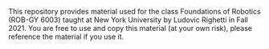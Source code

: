 This repository provides material used for the class Foundations of Robotics (ROB-GY 6003) taught at New York University by Ludovic Righetti in Fall 2021. You are free to use and copy this material (at your own risk), please reference the material if you use it.
